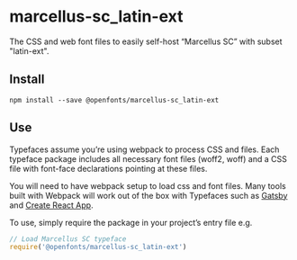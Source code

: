 
# marcellus-sc_latin-ext

The CSS and web font files to easily self-host “Marcellus SC” with subset "latin-ext".

## Install

`npm install --save @openfonts/marcellus-sc_latin-ext`

## Use

Typefaces assume you’re using webpack to process CSS and files. Each typeface
package includes all necessary font files (woff2, woff) and a CSS file with
font-face declarations pointing at these files.

You will need to have webpack setup to load css and font files. Many tools built
with Webpack will work out of the box with Typefaces such as [Gatsby](https://github.com/gatsbyjs/gatsby)
and [Create React App](https://github.com/facebookincubator/create-react-app).

To use, simply require the package in your project’s entry file e.g.

```javascript
// Load Marcellus SC typeface
require('@openfonts/marcellus-sc_latin-ext')
```
